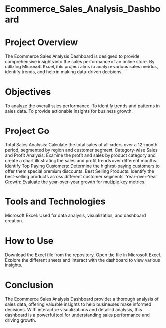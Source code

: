 # Ecommerce_Sales_Analysis_Dashboard
# Project Overview
The Ecommerce Sales Analysis Dashboard is designed to provide comprehensive insights into the sales performance of an online store. 
By utilizing Microsoft Excel, this project aims to analyze various sales metrics, identify trends, and help in making data-driven decisions.

# Objectives
To analyze the overall sales performance.
To identify trends and patterns in sales data.
To provide actionable insights for business growth.

# Project Go
Total Sales Analysis: Calculate the total sales of all orders over a 12-month period, segmented by region and customer segment.
Category-wise Sales and Profit Analysis: Examine the profit and sales by product category and create a chart illustrating the sales and profit trends over different months.
Identify Top Paying Customers: Determine the highest-paying customers to offer them special premium discounts.
Best Selling Products: Identify the best-selling products across different customer segments.
Year-over-Year Growth: Evaluate the year-over-year growth for multiple key metrics.

# Tools and Technologies
Microsoft Excel: Used for data analysis, visualization, and dashboard creation.

# How to Use
Download the Excel file from the repository.
Open the file in Microsoft Excel.
Explore the different sheets and interact with the dashboard to view various insights.

# Conclusion
The Ecommerce Sales Analysis Dashboard provides a thorough analysis of sales data, offering valuable insights to help businesses make informed decisions. With interactive visualizations and detailed analysis, this dashboard is a powerful tool for understanding sales performance and driving growth.
